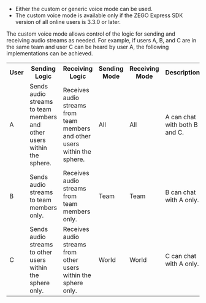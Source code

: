 

<div class="mk-warning">

- Either the custom or generic voice mode can be used.
- The custom voice mode is available only if the ZEGO Express SDK version of all online users is 3.3.0 or later.  
</div>

The custom voice mode allows control of the logic for sending and receiving audio streams as needed.
    For example, if users A, B, and C are in the same team and user C can be heard by user A, the following implementations can be achieved.


<table>
  <colgroup>
    <col>
    <col>
  </colgroup>
<tbody><tr>
<th>User</th>
<th>Sending Logic</th>
<th>Receiving Logic</th>
<th>Sending Mode</th>
<th>Receiving Mode</th>
<th>Description</th>
</tr>
<tr>
<td>A</td>
<td>Sends audio streams to team members and other users within the sphere.</td>
<td>Receives audio streams from team members and other users within the sphere.</td>
<td>All</td>
<td>All</td>
<td>A can chat with both B and C.</td>
</tr>
<tr>
<td>B</td>
<td>Sends audio streams to team members only.</td>
<td>Receives audio streams from team members only.</td>
<td>Team</td>
<td>Team</td>
<td>B can chat with A only.</td>
</tr>
<tr>
<td>C</td>
<td>Sends audio streams to other users within the sphere only.</td>
<td>Receives audio streams from other users within the sphere only.</td>
<td>World</td>
<td>World</td>
<td>C can chat with A only.</td>
</tr>
</tbody></table>



